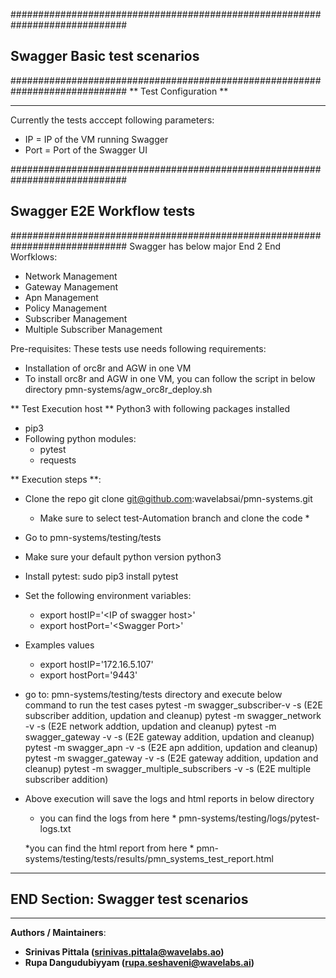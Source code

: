 #############################################################################
## Swagger Basic test scenarios ##
#############################################################################
** Test Configuration **
***
Currently the tests acccept following parameters:

   - IP = IP of the VM running Swagger
   - Port = Port of the Swagger UI

#############################################################################
## Swagger E2E Workflow tests ##
#############################################################################
Swagger has below major End 2 End Worfklows:
- Network Management
- Gateway Management
- Apn Management
- Policy Management
- Subscriber Management
- Multiple Subscriber Management

Pre-requisites:
These tests use needs following requirements:
- Installation of orc8r and AGW in one VM
- To install orc8r and AGW in one VM, you can follow the script in below directory
   pmn-systems/agw_orc8r_deploy.sh

** Test Execution host **
Python3 with following packages installed
- pip3
- Following python modules:
  - pytest
  - requests
  
** Execution steps **:
- Clone the repo
   git clone git@github.com:wavelabsai/pmn-systems.git
   * Make sure to select test-Automation branch and clone the code *
- Go to pmn-systems/testing/tests
- Make sure your default python version python3
- Install pytest: sudo pip3 install pytest
- Set the following environment variables:
    - export hostIP='\<IP of swagger host\>'
    - export hostPort='\<Swagger Port\>'
- Examples values 
    - export hostIP='172.16.5.107'
    - export hostPort='9443'

- go to: pmn-systems/testing/tests directory and execute
   below command to run the test cases
  pytest -m swagger_subscriber-v -s (E2E subscriber addition, updation and cleanup) 
  pytest -m swagger_network -v -s (E2E network addtion, updation and cleanup)
  pytest -m swagger_gateway -v -s (E2E gateway addition, updation and cleanup)
  pytest -m swagger_apn -v -s (E2E apn addition, updation and cleanup)
  pytest -m swagger_gateway -v -s (E2E gateway addition, updation and cleanup)
  pytest -m swagger_multiple_subscribers -v -s (E2E multiple subscriber addition)

- Above execution will save the logs and html reports in below directory
  * you can find the logs from here *
  pmn-systems/testing/logs/pytest-logs.txt

  *you can find the html report from here *
  pmn-systems/testing/tests/results/pmn_systems_test_report.html

***
## END Section: Swagger test scenarios  ##
***
**Authors / Maintainers**:

-   **Srinivas Pittala (<srinivas.pittala@wavelabs.ao>)**
-   **Rupa Dangudubiyyam (<rupa.seshaveni@wavelabs.ai>)**



